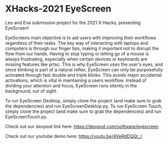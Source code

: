 # XHacks-2021 EyeScreen
Leo and Eva submission project for the 2021 X-Hacks, presenting EyeScreen! 

EyeScreens main objective is to aid users with improving their workflows regardless of their tasks. The key way of interacting with laptops and computers is through our finger tips, making it important not to disrupt the flow from our hands. Having to stop typing or letting go of a mouse is always frustrating, especially when certain devices or keyboards are missing features like prtsc. This is why EyeScreen uses the user's eyes, and since blinking is part of a natural reflex, EyeScreen can only be purposefully activated through fast double and triple blinks. This avoids major accidental activations, which is vital in maintaining a users workflow. Instead of dividing your attention and focus, EyeScreen runs silently in the background, out of sight. 

To run EyeScreen Desktop, simply clone the project (and make sure to grab the dependencies) and run EyeScreenDesktop.py. 
To run EyeScreen Touch, simply clone the project (and make sure to grab the dependencies) and run EyeScreenTouch.py. 

Check out our devpost link here: https://devpost.com/software/eyescreen

Check out our youtube demo here: https://youtu.be/4VeRdDQQr_I
